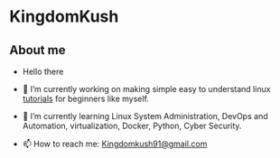 # KingdomKush

## About me

- Hello there

- 🔭 I’m currently working on making simple easy to understand linux [tutorials]() for beginners like myself.

- 🌱 I’m currently learning Linux System Administration, DevOps and Automation, virtualization, Docker, Python, Cyber Security.

- 📫 How to reach me: <Kingdomkush91@gmail.com>

<!--
**Kingdomkush/Kingdomkush** is a ✨ _special_ ✨ repository because its `README.md` (this file) appears on your GitHub profile.

Here are some ideas to get you started:

- 🔭 I’m currently working on ...
- 🌱 I’m currently learning ...
- 👯 I’m looking to collaborate on ...
- 🤔 I’m looking for help with ...
- 💬 Ask me about ...
- 📫 How to reach me: ...
- 😄 Pronouns: ...
- ⚡ Fun fact: ...
-->
